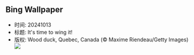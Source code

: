 ## Bing Wallpaper
- 时间: 20241013
- 标题: It's time to wing it!
- 版权: Wood duck, Quebec, Canada (© Maxime Riendeau/Getty Images)
![](https://cn.bing.com/th?id=OHR.QuebecDuck_EN-US9387855720_UHD.jpg&rf=LaDigue_UHD.jpg&pid=hp&w=3840&h=2160&rs=1&c=4)
